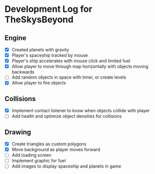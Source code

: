 ﻿# Development Log for TheSkysBeyond

## Engine 
- [x] Created planets with gravity
- [x] Player's spaceship tracked by mouse
- [X] Player's ship accelerates with mouse click and limited fuel
- [X] Allow player to move through map horizontally with objects moving backwards
- [ ] Add random objects in space with timer, or create levels
- [X] Allow player to fire objects

## Collisions
- [X] Implement contact listener to know when objects collide with player
- [ ] Add health and optimize object densities for collisions
 
## Drawing
- [x] Create triangles as custom polygons
- [X] Move background as player moves forward
- [ ] Add loading screen 
- [ ] Implement graphic for fuel
- [ ] Add images to display spaceship and planets in game